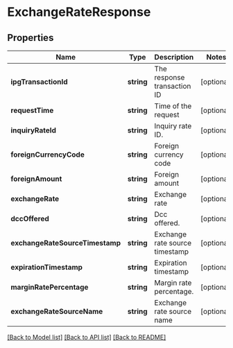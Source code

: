# ExchangeRateResponse

## Properties
Name | Type | Description | Notes
------------ | ------------- | ------------- | -------------
**ipgTransactionId** | **string** | The response transaction ID | [optional] 
**requestTime** | **string** | Time of the request | [optional] 
**inquiryRateId** | **string** | Inquiry rate ID. | [optional] 
**foreignCurrencyCode** | **string** | Foreign currency code | [optional] 
**foreignAmount** | **string** | Foreign amount | [optional] 
**exchangeRate** | **string** | Exchange rate | [optional] 
**dccOffered** | **string** | Dcc offered. | [optional] 
**exchangeRateSourceTimestamp** | **string** | Exchange rate source timestamp | [optional] 
**expirationTimestamp** | **string** | Expiration timestamp | [optional] 
**marginRatePercentage** | **string** | Margin rate percentage. | [optional] 
**exchangeRateSourceName** | **string** | Exchange rate source name | [optional] 

[[Back to Model list]](../README.md#documentation-for-models) [[Back to API list]](../README.md#documentation-for-api-endpoints) [[Back to README]](../README.md)


